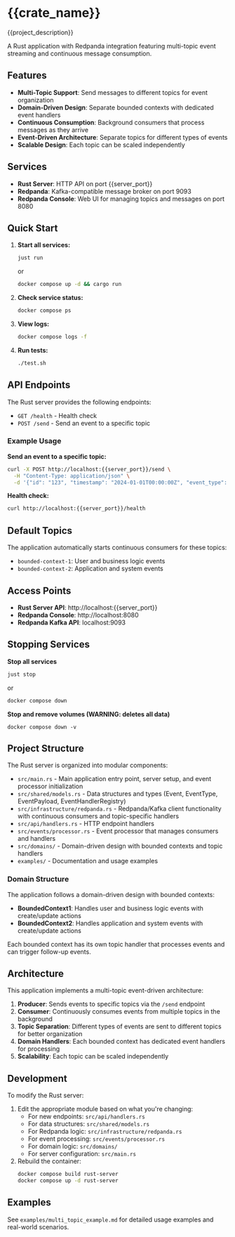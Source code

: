 # {{crate_name}}

{{project_description}}

A Rust application with Redpanda integration featuring multi-topic event streaming and continuous message consumption.

## Features

- **Multi-Topic Support**: Send messages to different topics for event organization
- **Domain-Driven Design**: Separate bounded contexts with dedicated event handlers
- **Continuous Consumption**: Background consumers that process messages as they arrive
- **Event-Driven Architecture**: Separate topics for different types of events
- **Scalable Design**: Each topic can be scaled independently

## Services

- **Rust Server**: HTTP API on port {{server_port}}
- **Redpanda**: Kafka-compatible message broker on port 9093
- **Redpanda Console**: Web UI for managing topics and messages on port 8080

## Quick Start

1. **Start all services:**
   ```bash
   just run
   ```
   or
   ```bash
   docker compose up -d && cargo run
   ```

2. **Check service status:**
   ```bash
   docker compose ps
   ```

3. **View logs:**
   ```bash
   docker compose logs -f
   ```

4. **Run tests:**
   ```bash
   ./test.sh
   ```

## API Endpoints

The Rust server provides the following endpoints:

- `GET /health` - Health check
- `POST /send` - Send an event to a specific topic

### Example Usage

**Send an event to a specific topic:**
```bash
curl -X POST http://localhost:{{server_port}}/send \
  -H "Content-Type: application/json" \
  -d '{"id": "123", "timestamp": "2024-01-01T00:00:00Z", "event_type": "BoundedContext1", "payload": {"type": "BoundedContext1Event", "action": "Created", "message": "User login event"}}'
```

**Health check:**
```bash
curl http://localhost:{{server_port}}/health
```

## Default Topics

The application automatically starts continuous consumers for these topics:

- `bounded-context-1`: User and business logic events
- `bounded-context-2`: Application and system events

## Access Points

- **Rust Server API**: http://localhost:{{server_port}}
- **Redpanda Console**: http://localhost:8080
- **Redpanda Kafka API**: localhost:9093

## Stopping Services
**Stop all services**

```bash
just stop
```
or
```bash
docker compose down
```

**Stop and remove volumes (WARNING: deletes all data)**
```
docker compose down -v
```

## Project Structure

The Rust server is organized into modular components:

- `src/main.rs` - Main application entry point, server setup, and event processor initialization
- `src/shared/models.rs` - Data structures and types (Event, EventType, EventPayload, EventHandlerRegistry)
- `src/infrastructure/redpanda.rs` - Redpanda/Kafka client functionality with continuous consumers and topic-specific handlers
- `src/api/handlers.rs` - HTTP endpoint handlers
- `src/events/processor.rs` - Event processor that manages consumers and handlers
- `src/domains/` - Domain-driven design with bounded contexts and topic handlers
- `examples/` - Documentation and usage examples

### Domain Structure

The application follows a domain-driven design with bounded contexts:

- **BoundedContext1**: Handles user and business logic events with create/update actions
- **BoundedContext2**: Handles application and system events with create/update actions

Each bounded context has its own topic handler that processes events and can trigger follow-up events.

## Architecture

This application implements a multi-topic event-driven architecture:

1. **Producer**: Sends events to specific topics via the `/send` endpoint
2. **Consumer**: Continuously consumes events from multiple topics in the background
3. **Topic Separation**: Different types of events are sent to different topics for better organization
4. **Domain Handlers**: Each bounded context has dedicated event handlers for processing
5. **Scalability**: Each topic can be scaled independently

## Development

To modify the Rust server:

1. Edit the appropriate module based on what you're changing:
   - For new endpoints: `src/api/handlers.rs`
   - For data structures: `src/shared/models.rs`
   - For Redpanda logic: `src/infrastructure/redpanda.rs`
   - For event processing: `src/events/processor.rs`
   - For domain logic: `src/domains/`
   - For server configuration: `src/main.rs`
2. Rebuild the container:
   ```bash
   docker compose build rust-server
   docker compose up -d rust-server
   ```

## Examples

See `examples/multi_topic_example.md` for detailed usage examples and real-world scenarios.
